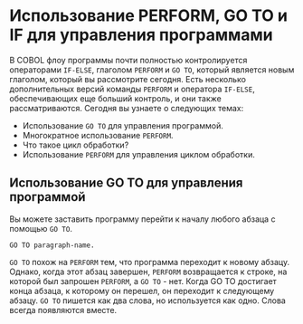 # Использование PERFORM, GO TO и IF для управления программами

В COBOL флоу программы почти полностью контролируется операторами `IF-ELSE`, глаголом `PERFORM` и `GO TO`, который является новым глаголом, который вы рассмотрите сегодня. Есть несколько дополнительных версий команды `PERFORM` и оператора `IF-ELSE`, обеспечивающих еще больший контроль, и они также рассматриваются. Сегодня вы узнаете о следующих темах:
- Использование `GO TO` для управления программой.
- Многократное использование `PERFORM`.
- Что такое цикл обработки?
- Использование `PERFORM` для управления циклом обработки.

## Использование GO TO для управления программой

Вы можете заставить программу перейти к началу любого абзаца с помощью `GO TO`.
```
GO TO paragraph-name.
```
`GO TO` похож на `PERFORM` тем, что программа переходит к новому абзацу. Однако, когда этот абзац завершен, `PERFORM` возвращается к строке, на которой был запрошен `PERFORM`, а `GO TO` - нет. Когда GO TO достигает конца абзаца, к которому он перешел, он переходит к следующему абзацу. `GO TO` пишется как два слова, но используется как одно. Слова всегда появляются вместе. 

